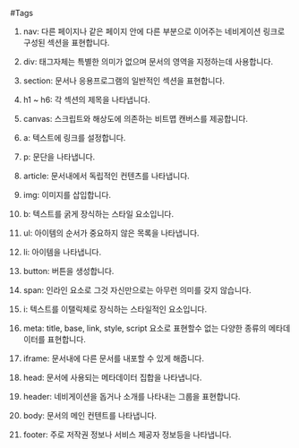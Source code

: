 #Tags

1. nav: 다른 페이지나 같은 페이지 안에 다른 부분으로 이어주는 네비게이션 링크로 구성된 섹션을 표현합니다.

2. div: 태그자체는 특별한 의미가 없으며 문서의 영역을 지정하는데 사용합니다.

3. section: 문서나 응용프로그램의 일반적인 섹션을 표현합니다.

4. h1 ~ h6: 각 섹션의 제목을 나타냅니다.

5. canvas: 스크립트와 해상도에 의존하는 비트맵 캔버스를 제공합니다.

6. a: 텍스트에 링크를 설정합니다.

7. p: 문단을 나타냅니다.

8. article: 문서내에서 독립적인 컨텐츠를 나타냅니다.

9. img: 이미지를 삽입합니다.

10. b: 텍스트를 굵게 장식하는 스타일 요소입니다.

11. ul: 아이템의 순서가 중요하지 않은 목록을 나타냅니다.

12. li: 아이템을 나타냅니다.

13. button: 버튼을 생성합니다.

14. span: 인라인 요소로 그것 자신만으로는 아무런 의미를 갖지 않습니다.

15. i: 텍스트를 이탤릭체로 장식하는 스타일적인 요소입니다.

16. meta: title, base, link, style, script 요소로 표현할수 없는 다양한 종류의 메타데이터를 표현합니다.

17. iframe: 문서내에 다른 문서를 내포할 수 있게 해줍니다.

18. head: 문서에 사용되는 메타데이터 집합을 나타냅니다.

19. header: 네비게이션을 돕거나 소개를 나타내는 그룹을 표현합니다.

20. body: 문서의 메인 컨텐트를 나타냅니다.

21. footer: 주로 저작권 정보나 서비스 제공자 정보등을 나타냅니다.
